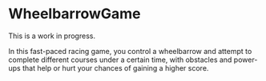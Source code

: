 # WheelbarrowGame
This is a work in progress.

In this fast-paced racing game, you control a wheelbarrow and attempt to complete different courses under a certain time, with obstacles and power-ups that help or hurt your chances of gaining a higher score.
